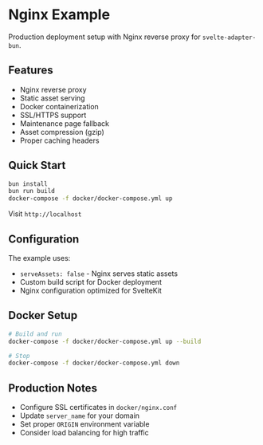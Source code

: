 # Nginx Example

Production deployment setup with Nginx reverse proxy for `svelte-adapter-bun`.

## Features

- Nginx reverse proxy
- Static asset serving
- Docker containerization
- SSL/HTTPS support
- Maintenance page fallback
- Asset compression (gzip)
- Proper caching headers

## Quick Start

```bash
bun install
bun run build
docker-compose -f docker/docker-compose.yml up
```

Visit `http://localhost`

## Configuration

The example uses:

- `serveAssets: false` - Nginx serves static assets
- Custom build script for Docker deployment
- Nginx configuration optimized for SvelteKit

## Docker Setup

```bash
# Build and run
docker-compose -f docker/docker-compose.yml up --build

# Stop
docker-compose -f docker/docker-compose.yml down
```

## Production Notes

- Configure SSL certificates in `docker/nginx.conf`
- Update `server_name` for your domain
- Set proper `ORIGIN` environment variable
- Consider load balancing for high traffic
